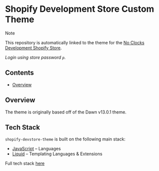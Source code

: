 # Shopify Development Store Custom Theme

> [!NOTE]
> This repository is automatically linked to the theme for the [No Clocks Development Shopify Store](https://store.noclocks.dev/).
>
> *Login using store password `p`.*

## Contents

- [Overview](#overview)

## Overview

The theme is originally based off of the Dawn v13.0.1 theme.

## Tech Stack

`shopify-devstore-theme` is built on the following main stack:

- [JavaScript](https://developer.mozilla.org/en-US/docs/Web/JavaScript) – Languages
- [Liquid](https://shopify.github.io/liquid) – Templating Languages & Extensions

Full tech stack [here](/techstack.md)
